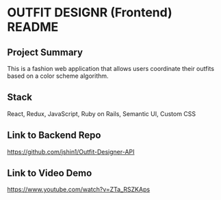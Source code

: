 # OUTFIT DESIGNR (Frontend) README

## Project Summary

This is a fashion web application that allows users coordinate their outfits based on a color scheme algorithm.

## Stack

React, Redux, JavaScript, Ruby on Rails, Semantic UI, Custom CSS

## Link to Backend Repo

https://github.com/jshin1/Outfit-Designer-API

## Link to Video Demo

https://www.youtube.com/watch?v=ZTa_RSZKAps
